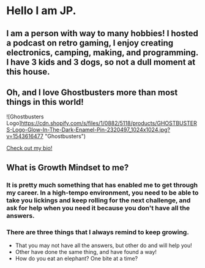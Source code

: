 # Hello I am JP.  

## I am a person with way to many hobbies!  I hosted a podcast on retro gaming, I enjoy creating electronics, camping, making, and programming.  I have 3 kids and 3 dogs, so not a dull moment at this house.  

## Oh, and I love Ghostbusters more than most things in this world!

![Ghostbusters Logo]https://cdn.shopify.com/s/files/1/0882/5118/products/GHOSTBUSTERS-Logo-Glow-In-The-Dark-Enamel-Pin-2320497_1024x1024.jpg?v=1543616477 "Ghostbusters")


[Check out my bio!](https://github.com/4a50)

## What is Growth Mindset to me?

### It is pretty much something that has enabled me to get through my career.  In a high-tempo environment, you need to be able to take you lickings and keep rolling for the next challenge, and ask for help when you need it because you don't have all the answers.

### There are three things that I always remind to keep growing.
- That you may not have all the answers, but other do and will help you!
- Other have done the same thing, and have found a way!
- How do you eat an elephant?  One bite at a time?


